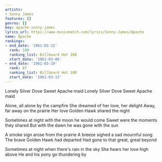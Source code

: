 ```yaml
---
artists:
- Sonny James
features: []
genres: []
key: apache-sonny-james
lyrics_url: https://www.musixmatch.com/lyrics/Sonny-James/Apache
name: Apache
rankings:
- end_date: '1961-03-12'
  rank: 100
  ranking_list: Billboard Hot 100
  start_date: '1961-03-06'
- end_date: '1961-03-19'
  rank: 87
  ranking_list: Billboard Hot 100
  start_date: '1961-03-13'
---
```

Lonely Silver Dove
Sweet Apache maid
Lonely Silver Dove
Sweet Apache maid

Alone, all alone by the campfire
She dreamed of her love, her delight
Away, far away on the prairie
Her love Golden Hawk shared the night

Sometimes at night with the moon he would come
Sweet were the moments they shared
But with the dawn he was gone with the sun

A smoke sign arose from the prairie
A breeze sighed a sad mournful song
The brave Golden Hawk had departed
Had gone to that great, great beyond

Sometimes at night when there's rain in the sky
She hears her love high above
He and his pony go thundering by
